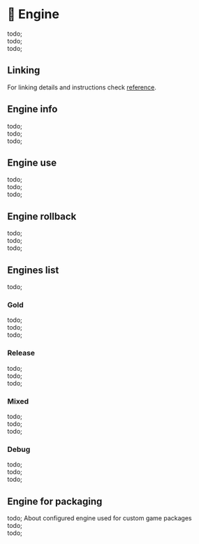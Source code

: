 # 💽 Engine

todo; <br/>
todo; <br/>
todo; <br/>

## Linking

For linking details and instructions check [reference](./linking.md).

## Engine info

todo; <br/>
todo; <br/>
todo; <br/>

## Engine use

todo; <br/>
todo; <br/>
todo; <br/>

## Engine rollback

todo; <br/>
todo; <br/>
todo; <br/>

## Engines list

todo; <br/>

### Gold

todo; <br/>
todo; <br/>
todo; <br/>

### Release

todo; <br/>
todo; <br/>
todo; <br/>

### Mixed

todo; <br/>
todo; <br/>
todo; <br/>

### Debug

todo; <br/>
todo; <br/>
todo; <br/>

## Engine for packaging

todo; About configured engine used for custom game packages <br/>
todo; <br/>
todo; <br/>
